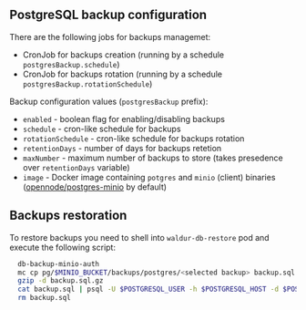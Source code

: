 ## PostgreSQL backup configuration
There are the following jobs for backups managemet:
- CronJob for backups creation (running by a schedule `postgresBackup.schedule`)
- CronJob for backups rotation (running by a schedule `postgresBackup.rotationSchedule`)

Backup configuration values (`postgresBackup` prefix):
- `enabled` - boolean flag for enabling/disabling backups
- `schedule` - cron-like schedule for backups
- `rotationSchedule` - cron-like schedule for backups rotation
- `retentionDays` - number of days for backups retetion
- `maxNumber` - maximum number of backups to store (takes presedence over `retentionDays` variable)
- `image` - Docker image containing `potgres` and `minio` (client) binaries ([opennode/postgres-minio](https://hub.docker.com/r/opennode/postgres-minio) by default)

## Backups restoration
To restore backups you need to shell into `waldur-db-restore` pod and execute the following script:
```bash
  db-backup-minio-auth
  mc cp pg/$MINIO_BUCKET/backups/postgres/<selected backup> backup.sql.gz
  gzip -d backup.sql.gz
  cat backup.sql | psql -U $POSTGRESQL_USER -h $POSTGRESQL_HOST -d $POSTGRESQL_NAME
  rm backup.sql
```
